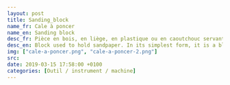 ```yaml
---
layout: post
title: Sanding_block
name_fr: Cale à poncer
name_en: Sanding block
desc_fr: Pièce en bois, en liège, en plastique ou en caoutchouc servant à recevoir un abrasif afin de poncer à la main à plat d'une manière uniforme.
desc_en: Block used to hold sandpaper. In its simplest form, it is a block of wood or cork with one smooth flat side. The user wraps the sandpaper around the block, and holds it in place (by inserting a fitted piece of cardboard under the sandpaper, one can soften the impact on the wood and protect against tears or uneven wear on the sandpaper). Sanding blocks are helpful because they prevent the "waves" created by plain sandpaper.
img: ["cale-a-poncer.png", "cale-a-poncer-2.png"]
src: 
date: 2019-03-15 17:58:00 +0100
categories: [Outil / instrument / machine]
---
```

